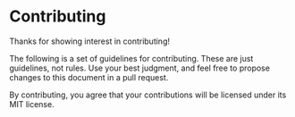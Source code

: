 # Contributing

Thanks for showing interest in contributing!

The following is a set of guidelines for contributing. These are just guidelines, not rules. Use your best judgment, and feel free to propose changes to this document in a pull request.

By contributing, you agree that your contributions will be licensed under its MIT license.